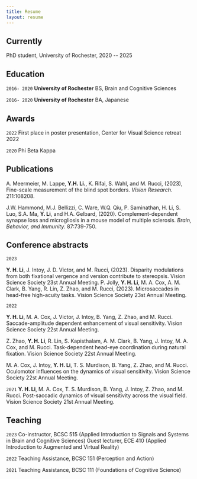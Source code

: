 ```yaml
---
title: Resume
layout: resume
---
```



## Currently

PhD student, University of Rochester, 2020 -- 2025

## Education

`2016- 2020`
__University of Rochester__
BS, Brain and Cognitive Sciences

`2016- 2020`
__University of Rochester__
BA, Japanese

## Awards
`2022`
First place in poster presentation, Center for Visual Science retreat 2022

`2020`
Phi Beta Kappa

## Publications
A. Meermeier, M. Lappe, __Y.H. Li.__, K. Rifai, S. Wahl, and M. Rucci, (2023), Fine-scale measurement of the blind spot borders. _Vision Research_. 211:108208.

J.W. Hammond, M.J. Bellizzi, C. Ware, W.Q. Qiu, P. Saminathan, H. Li, S. Luo, S.A. Ma, __Y. Li__, and H.A. Gelbard, (2020). Complement-dependent synapse loss and microgliosis in a mouse model of multiple sclerosis. _Brain, Behavior, and Immunity_. 87:739-750. 


## Conference abstracts
`2023`

__Y. H. Li__, J. Intoy, J. D. Victor, and M. Rucci, (2023). Disparity modulations from both fixational vergence and version contribute to stereopsis. Vision Science Society 23st Annual Meeting.
P. Jolly, __Y. H. Li__, M. A. Cox, A. M. Clark, B. Yang, R. Lin, Z. Zhao, and M. Rucci, (2023). Microsaccades in head-free high-acuity tasks. Vision Science Society 23st Annual Meeting.

`2022`

__Y. H. Li__, M. A. Cox, J. Victor, J. Intoy, B. Yang, Z. Zhao, and M. Rucci. Saccade-amplitude dependent enhancement of visual sensitivity. Vision Science Society 22st Annual Meeting.
 
Z. Zhao, __Y. H. Li__, R. Lin, S. Kapisthalam, A. M. Clark, B. Yang, J. Intoy, M. A. Cox, and M. Rucci. Task-dependent head-eye coordination during natural fixation. Vision Science Society 22st Annual Meeting.

M. A. Cox, J. Intoy, __Y. H. Li__, T. S. Murdison, B. Yang, Z. Zhao, and M. Rucci. Oculomotor influences on the dynamics of visual sensitivity. Vision Science Society 22st Annual Meeting.

`2021`
 __Y. H. Li__, M. A. Cox, T. S. Murdison, B. Yang, J. Intoy, Z. Zhao, and M. Rucci. Post-saccadic dynamics of visual sensitivity across the visual field. Vision Science Society 21st Annual Meeting.
 
## Teaching
`2023`
Co-instructor, BCSC 515 (Applied Introduction to Signals and Systems in Brain and Cognitive Sciences)
Guest lecturer, ECE 410 (Applied Introduction to Augmented and Virtual Reality)

`2022`
Teaching Assistance, BCSC 151 (Perception and Action)

`2021`
Teaching Assistance, BCSC 111 (Foundations of Cognitive Science)








